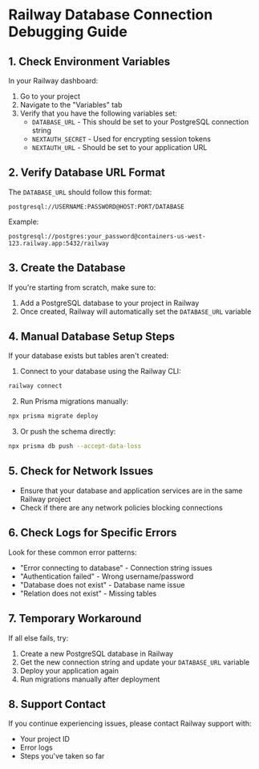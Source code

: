 # Railway Database Connection Debugging Guide

## 1. Check Environment Variables

In your Railway dashboard:
1. Go to your project
2. Navigate to the "Variables" tab
3. Verify that you have the following variables set:
   - `DATABASE_URL` - This should be set to your PostgreSQL connection string
   - `NEXTAUTH_SECRET` - Used for encrypting session tokens
   - `NEXTAUTH_URL` - Should be set to your application URL

## 2. Verify Database URL Format

The `DATABASE_URL` should follow this format:
```
postgresql://USERNAME:PASSWORD@HOST:PORT/DATABASE
```

Example:
```
postgresql://postgres:your_password@containers-us-west-123.railway.app:5432/railway
```

## 3. Create the Database

If you're starting from scratch, make sure to:
1. Add a PostgreSQL database to your project in Railway
2. Once created, Railway will automatically set the `DATABASE_URL` variable

## 4. Manual Database Setup Steps

If your database exists but tables aren't created:

1. Connect to your database using the Railway CLI:
```bash
railway connect
```

2. Run Prisma migrations manually:
```bash
npx prisma migrate deploy
```

3. Or push the schema directly:
```bash
npx prisma db push --accept-data-loss
```

## 5. Check for Network Issues

- Ensure that your database and application services are in the same Railway project
- Check if there are any network policies blocking connections

## 6. Check Logs for Specific Errors

Look for these common error patterns:
- "Error connecting to database" - Connection string issues
- "Authentication failed" - Wrong username/password
- "Database does not exist" - Database name issue
- "Relation does not exist" - Missing tables

## 7. Temporary Workaround

If all else fails, try:
1. Create a new PostgreSQL database in Railway
2. Get the new connection string and update your `DATABASE_URL` variable
3. Deploy your application again
4. Run migrations manually after deployment

## 8. Support Contact

If you continue experiencing issues, please contact Railway support with:
- Your project ID
- Error logs
- Steps you've taken so far 